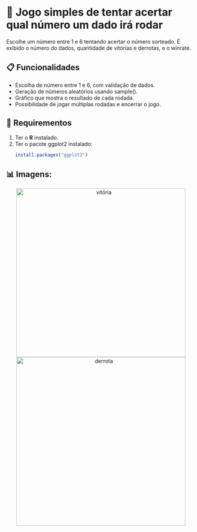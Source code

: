 # 🎲 Jogo simples de tentar acertar qual número um dado irá rodar

Escolhe um número entre 1 e 6 tentando acertar o número sorteado. É exibido o número do dados, quantidade de vitórias e derrotas, e o winrate. 



## 📋 Funcionalidades

- Escolha de número entre 1 e 6, com validação de dados.
- Geração de números aleatórios usando sample().
- Gráfico que mostra o resultado de cada rodada.
- Possibilidade de jogar múltiplas rodadas e encerrar o jogo.

## 🚀 Requirementos

1. Ter o **R** instalado.
2. Ter o pacote ggplot2 instalado:
   ```R
   install.packages("ggplot2")

## 📊 Imagens:
<div align="center">
    <img src="https://github.com/user-attachments/assets/5d05cd03-4d76-423e-b71c-9eeda6b97f2c" alt="vitória" width="450">
    <img src="https://github.com/user-attachments/assets/a96cad26-2558-4f58-b71c-8b65bf847f43" alt="derrota" width="450">
</div>
